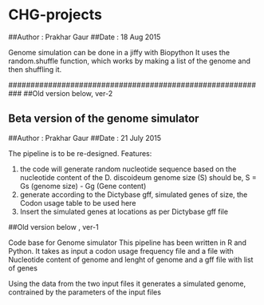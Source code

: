 # CHG-projects

##Author : Prakhar Gaur
##Date : 18 Aug 2015

Genome simulation can be done in  a jiffy with Biopython
It uses the random.shuffle function, which works by making a list of the genome
and then shuffling it.


###########################################################
##Old version below, ver-2

## Beta version of the genome simulator
##Author : Prakhar Gaur
##Date : 21 July 2015

The pipeline is to be re-designed. 
Features:
1. the code will generate random nucleotide sequence based on the nucleotide content of the D. discoideum genome
	size (S) should be, S = Gs (genome size) - Gg (Gene content)
2. generate according to the Dictybase gff, simulated genes of size, the Codon usage table to be used here
3. Insert the simulated genes at locations as per Dictybase gff file



##Old version below , ver-1

Code base for Genome simulator
This pipeline has been written in R and Python.
It takes as input a codon usage frequency file and a file with Nucleotide content of genome and lenght of genome and a gff file with list of genes 

Using the data from the two input files it generates a simulated genome, contrained by the parameters of the input files
